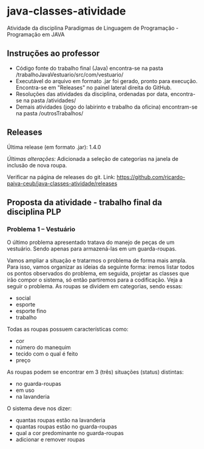 # java-classes-atividade
Atividade da disciplina Paradigmas de Linguagem de Programação - Programação em JAVA

## Instruções ao professor
- Código fonte do trabalho final (Java) encontra-se na pasta /trabalhoJavaVestuario/src/com/vestuario/
- Executável do arquivo em formato .jar foi gerado, pronto para execução. Encontra-se em "Releases" no painel lateral direita do GitHub.
- Resoluções das atividades da disciplina, ordenadas por data, encontra-se na pasta /atividades/
- Demais atividades (jogo do labirinto e trabalho da oficina) encontram-se na pasta /outrosTrabalhos/

## Releases
Última release (em formato .jar): 1.4.0

*Últimas alterações:*
Adicionada a seleção de categorias na janela de inclusão de nova roupa.

Verificar na página de releases do git.
Link: https://github.com/ricardo-paiva-ceub/java-classes-atividade/releases

## Proposta da atividade - trabalho final da disciplina PLP
### Problema 1 – Vestuário
O último problema apresentado tratava do manejo de peças de um vestuário. Sendo apenas para armazená-las em um guarda-roupas.

Vamos ampliar a situação e tratarmos o problema de forma mais ampla. Para isso, vamos organizar as ideias da seguinte forma: iremos listar todos os pontos observados do problema, em seguida, projetar as classes que irão compor o sistema, só então partiremos para a codificação. Veja a seguir o problema. As roupas se dividem em categorias, sendo essas:

- social
- esporte
- esporte fino
- trabalho

Todas as roupas possuem características como:
- cor
- número do manequim
- tecido com o qual é feito
- preço

As roupas podem se encontrar em 3 (três) situações (status) distintas:
- no guarda-roupas
- em uso
- na lavanderia

O sistema deve nos dizer:
- quantas roupas estão na lavanderia
- quantas roupas estão no guarda-roupas
- qual a cor predominante no guarda-roupas
- adicionar e remover roupas
